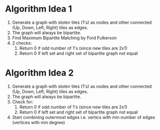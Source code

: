 # Algorithm Idea 1

1. Generate a graph with stolen tiles (1's) as nodes and other connected (Up, Down, Left, Right) tiles as edges.
2. The graph will always be bipartite. 
3. Find Maximum Bipartite Matching by Ford Fulkerson
4. 2 checks:
	1. Return 0 if odd number of 1's (since new tiles are 2x1) 
	2. Return 0 if left set and right set of bipartite graph not equal
	
# Algorithm Idea 2

1. Generate a graph with stolen tiles (1's) as nodes and other connected (Up, Down, Left, Right) tiles as edges.
2. The graph will always be bipartite. 
3. Check for:
	1. Return 0 if odd number of 1's (since new tiles are 2x1) 
	2. Return 0 if left set and right set of bipartite graph not equal
4. Start combining outermost edges i.e. vertics with min number of edges (vertices with min degree)
